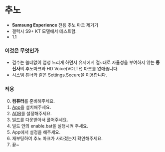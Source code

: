 # 추노
- **Samsung Experience** 전용 추노 마크 제거기
- 갤럭시 S9+ KT 모델에서 테스트함.
- 1.1

### 이것은 무엇인가

- 검수는 쓸데없이 엄청 느리게 하면서 유저에게 절~대로 자율성을 부여하지 않는 **통신사**의 추노마크와 HD Voice(VOLTE) 마크를 없애줍니다.
- 시스템 튜너와 같은 Settings.Secure을 이용합니다.

### 적용
0. **컴퓨터**를 준비해주세요.
1. [App](https://github.com/craftingmod/Chuno/files/2041585/chuno.apk.zip)을 설치해주세요.
2. [ADB](http://bbshinny.tistory.com/180)를 설정해주세요.
3. [빌드](https://github.com/craftingmod/Chuno/files/2041584/pc_shell.zip)를 다운받아서 풀어주세요.
4. 빌드 안의 enable.bat을 실행시켜 주세요.
5. App에서 설정을 해주세요.
6. 재부팅하여 추노 마크가 사라졌는지 확인해주세요.
8. 끝~
